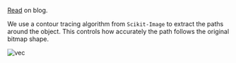 
[Read](https://iphton.github.io/iphton.github.io/Image-Processing-in-Python-Part-2/#9-bullet) on blog.

We use a contour tracing algorithm from `Scikit-Image` to extract the paths around the object. This controls how accurately the path follows the original bitmap shape.

![vec](https://user-images.githubusercontent.com/17668390/44360498-d6e6a400-a4dc-11e8-8983-da7970aea27d.JPG)
